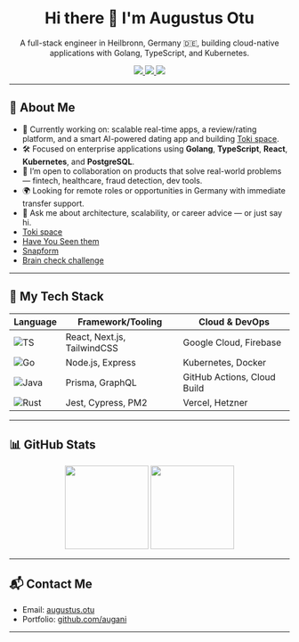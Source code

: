 <h1 align="center">Hi there 👋 I'm Augustus Otu</h1>

<p align="center">
  A full-stack engineer in Heilbronn, Germany 🇩🇪, building cloud-native applications with Golang, TypeScript, and Kubernetes.
</p>

<p align="center">
  <a href="https://www.linkedin.com/in/augustusotu/">
    <img src="https://img.shields.io/badge/LinkedIn-0A66C2?style=for-the-badge&logo=linkedin&logoColor=white" />
  </a>
  <a href="https://twitter.com/augustusotu">
    <img src="https://img.shields.io/badge/Twitter-1DA1F2?style=for-the-badge&logo=twitter&logoColor=white" />
  </a>
  <a href="https://instagram.com/iamaugustusotu">
    <img src="https://img.shields.io/badge/Instagram-E4405F?style=for-the-badge&logo=instagram&logoColor=white" />
  </a>
</p>

---

## 🚀 About Me

- 🔭 Currently working on: scalable real-time apps, a review/rating platform, and a smart AI-powered dating app and building [Toki space](https://tokispace.com).
- 🛠 Focused on enterprise applications using **Golang**, **TypeScript**, **React**, **Kubernetes**, and **PostgreSQL**.
- 🤝 I’m open to collaboration on products that solve real-world problems — fintech, healthcare, fraud detection, dev tools.
- 🌍 Looking for remote roles or opportunities in Germany with immediate transfer support.
- 💬 Ask me about architecture, scalability, or career advice — or just say hi.
- [Toki space](https://tokispace.com)
- [Have You Seen them](https://haveyouseenthem.org)
- [Snapform](https://snapform.live)
- [Brain check challenge](https://braincheckchallenge.com)

---

## 🧠 My Tech Stack

| Language      | Framework/Tooling       | Cloud & DevOps        |
|---------------|--------------------------|------------------------|
| ![TS](https://img.shields.io/badge/TypeScript-007ACC?style=flat&logo=typescript&logoColor=white) | React, Next.js, TailwindCSS | Google Cloud, Firebase |
| ![Go](https://img.shields.io/badge/Golang-00ADD8?style=flat&logo=go&logoColor=white) | Node.js, Express        | Kubernetes, Docker |
| ![Java](https://img.shields.io/badge/Java-ED8B00?style=flat&logo=java&logoColor=white) | Prisma, GraphQL         | GitHub Actions, Cloud Build |
| ![Rust](https://img.shields.io/badge/Rust-000000?style=flat&logo=rust&logoColor=white) | Jest, Cypress, PM2      | Vercel, Hetzner |

---

## 📊 GitHub Stats

<p align="center">
  <img src="https://github-readme-stats.vercel.app/api?username=augani&show_icons=true&count_private=true&hide_title=true" height="150" />
  <img src="https://github-readme-stats.vercel.app/api/top-langs/?username=augani&layout=compact&hide=css,html,less,scss&count_private=true" height="150" />
</p>

---

## 📬 Contact Me

- Email: [augustus.otu](mailto:founder@tokispace.com?subject=From%20GitHub)
- Portfolio: [github.com/augani](https://github.com/augani)

---
